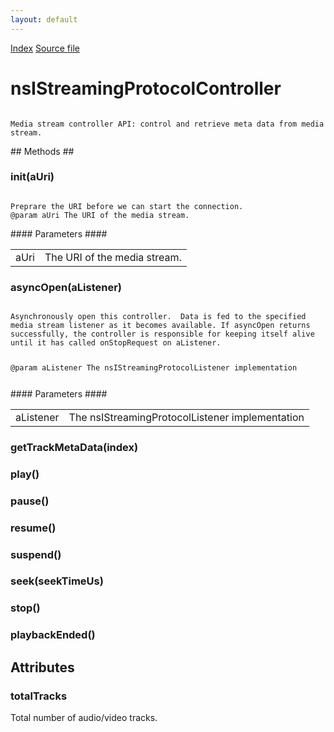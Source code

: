 ```yaml
---
layout: default
---
```

<div id='links'><a href="../index.html">Index</a>
<a href="http://dxr.mozilla.org/mozilla-central/source/netwerk/base/public/nsIStreamingProtocolController.idl">Source file</a>
</div>

# nsIStreamingProtocolController #
<code>  
Media stream controller API: control and retrieve meta data from media stream.  
  
</code>
## Methods ##

### init(aUri) ###
<code>  
Preprare the URI before we can start the connection.  
@param aUri The URI of the media stream.  
  
</code>
#### Parameters ####

<table>

<tr>
<td>aUri</td>
<td>The URI of the media stream.  
</td>
</tr>

</table>

### asyncOpen(aListener) ###
<code>  
Asynchronously open this controller.  Data is fed to the specified  
media stream listener as it becomes available. If asyncOpen returns  
successfully, the controller is responsible for keeping itself alive  
until it has called onStopRequest on aListener.  
  
@param aListener The nsIStreamingProtocolListener implementation  
  
</code>
#### Parameters ####

<table>

<tr>
<td>aListener</td>
<td>The nsIStreamingProtocolListener implementation  
</td>
</tr>

</table>

### getTrackMetaData(index) ###

### play() ###

### pause() ###

### resume() ###

### suspend() ###

### seek(seekTimeUs) ###

### stop() ###

### playbackEnded() ###

## Attributes ##

### totalTracks ###
  
Total number of audio/video tracks.  
  
